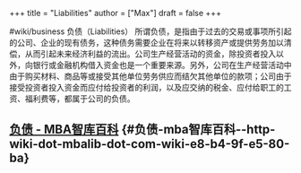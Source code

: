 +++
title = "Liabilities"
author = ["Max"]
draft = false
+++

\#wiki/business
负债（Liabilities）
所谓负债，是指由于过去的交易或事项所引起的公司、企业的现有债务，这种债务需要企业在将来以转移资产或提供劳务加以清偿，从而引起未来经济利益的流出。公司生产经营活动的资金，除投资者投入以外，向银行或金融机构借入资金也是一个重要来源。另外，公司在生产经营活动中由于购买材料、商品等或接受其他单位劳务供应而结欠其他单位的款项；公司由于接受投资者投入资金而应付给投资者的利润，以及应交纳的税金、应付给职工的工资、福利费等，都属于公司的负债。


## [负债 - MBA智库百科](<http://wiki.mbalib.com/wiki/%E8%B4%9F%E5%80%BA>) {#负债-mba智库百科--http-wiki-dot-mbalib-dot-com-wiki-e8-b4-9f-e5-80-ba}
